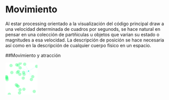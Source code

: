 # Movimiento

Al estar processing orientado a la visualización del código principal draw a una velocidad determinada de cuadros por segunods, se hace natural en pensar en una colección de partñiculas u objetos que varian su estado o magnitudes a esa velocidad.  La descripción de posición se hace necesaria así como en la descripción de cualquier cuerpo físico en un espacio.

##Movimiento y atracción

<img src="https://github.com/ProcessingTEC/Movimiento/blob/master/P_S2_Movement1/movimiento.png" width="100">
